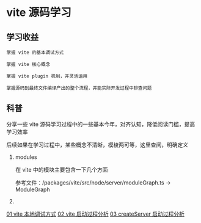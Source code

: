 # vite 源码学习

## 学习收益

    掌握 vite 的基本调试方式

    掌握 vite 核心概念

    掌握 vite plugin 机制，并灵活运用

    掌握源码到最终文件编译产出的整个流程，并能实际开发过程中排查问题

## 科普

分享一些 vite 源码学习过程中的一些基本今年，对齐认知，降低阅读门槛，提高学习效率

后续如果在学习过程中，某些概念不清晰，模棱两可等，这里查阅，明确定义

1. modules

   在 vite 中的模块主要包含一下几个方面

   参考文件：/packages/vite/src/node/server/moduleGraph.ts -> ModuleGraph

3.

[01 vite 本地调试方式](./01-本地调试方式.md)
[02 vite 启动过程分析](./02-vite启动过程分析.md)
[03 createServer 启动过程分析](./03-createServer启动过程分析.md)
